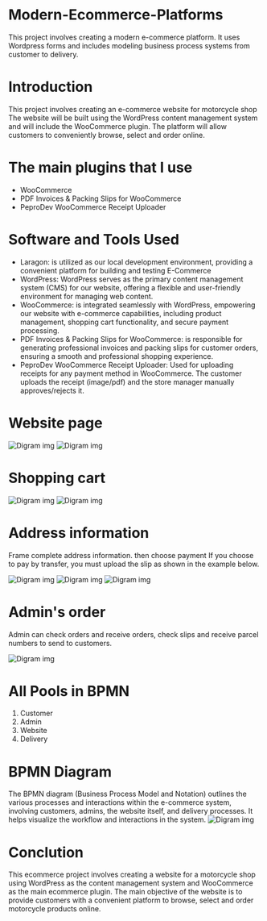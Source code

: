 # Modern-Ecommerce-Platforms
This project involves creating a modern e-commerce platform. It uses Wordpress forms and includes modeling business process systems from customer to delivery.

# Introduction
This project involves creating an e-commerce website for motorcycle shop The website will be built using the WordPress content management system and will include the 
WooCommerce plugin. The platform will allow customers to conveniently browse, select and order online.

# The main plugins that I use
- WooCommerce
- PDF Invoices & Packing Slips for WooCommerce
- PeproDev WooCommerce Receipt Uploader

# Software and Tools Used
- Laragon: is utilized as our local development environment, providing a convenient platform for building and testing  E-Commerce
- WordPress: WordPress serves as the primary content management system (CMS) for our website, offering a flexible and user-friendly environment for managing web content.
- WooCommerce: is integrated seamlessly with WordPress, empowering our website with e-commerce capabilities, including product management, shopping cart 
functionality, and secure payment processing.
- PDF Invoices & Packing Slips for WooCommerce: is responsible for generating professional invoices and packing slips for customer orders, ensuring a smooth and professional shopping experience.
- PeproDev WooCommerce Receipt Uploader: Used for uploading receipts for any payment method in WooCommerce. The customer uploads the receipt (image/pdf) and the store manager manually approves/rejects it.

# Website page
![Digram img](img/1.png)
![Digram img](img/2.png)

# Shopping cart
![Digram img](img/3.png)
![Digram img](img/4.png)

# Address information
Frame complete address information. then choose payment If you choose to pay by transfer, you must upload the slip as shown in the example below.

![Digram img](img/5.png)
![Digram img](img/10.png)
![Digram img](img/8.png)

# Admin's order
Admin can check orders and receive orders, check slips and receive parcel numbers to send to customers.

![Digram img](img/6.png)

# All Pools in BPMN
1. Customer
2. Admin
3. Website
4. Delivery

# BPMN Diagram
The BPMN diagram (Business Process Model and Notation) outlines the various processes and interactions within the e-commerce system, involving customers, admins, the website itself, and delivery processes. It helps visualize the workflow and interactions in the system.
![Digram img](img/9.png)

# Conclution
This ecommerce project involves creating a website for a motorcycle shop using WordPress as the content management system and WooCommerce as the main ecommerce plugin. The main objective of the website is to provide customers with a convenient platform to browse, select and order motorcycle products online.
